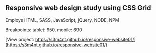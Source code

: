 ## Responsive web design study using CSS Grid

Employs HTML, SASS, JavaScript, jQuery, NODE, NPM

Breakpoints: tablet: 950, mobile: 690

[View project: https://s3m4nt.github.io/responsive-website01/](https://s3m4nt.github.io/responsive-website01/)
